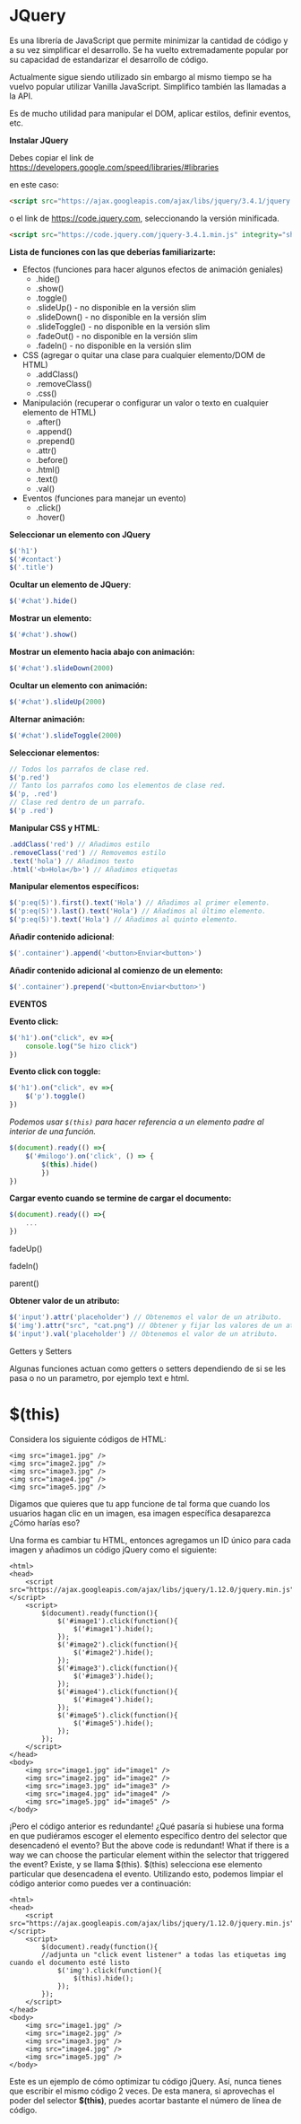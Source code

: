 # JQuery

Es una librería de JavaScript que permite minimizar la cantidad de código y a su vez simplificar el desarrollo. Se ha vuelto extremadamente popular por su capacidad de estandarizar el desarrollo de código.

Actualmente sigue siendo utilizado sin embargo al mismo tiempo se ha vuelvo popular utilizar Vanilla JavaScript. Simplifico también las llamadas a la API.

Es de mucho utilidad para manipular el DOM, aplicar estilos, definir eventos, etc.



**Instalar JQuery**

Debes copiar el link de https://developers.google.com/speed/libraries/#libraries

en este caso:

```html
<script src="https://ajax.googleapis.com/ajax/libs/jquery/3.4.1/jquery.min.js"></script>
```

o el link de https://code.jquery.com, seleccionando la versión minificada.

```html
<script src="https://code.jquery.com/jquery-3.4.1.min.js" integrity="sha256-CSXorXvZcTkaix6Yvo6HppcZGetbYMGWSFlBw8HfCJo=" crossorigin="anonymous"></script>
```



**Lista de funciones con las que deberías familiarizarte:**

- Efectos (funciones para hacer algunos efectos de animación geniales) 
  - .hide()
  - .show()
  - .toggle()
  - .slideUp() - no disponible en la versión slim
  - .slideDown() - no disponible en la versión slim
  - .slideToggle() - no disponible en la versión slim
  - .fadeOut() - no disponible en la versión slim
  - .fadeIn() - no disponible en la versión slim
- CSS (agregar o quitar una clase para cualquier elemento/DOM de HTML)
  - .addClass()
  - .removeClass()
  - .css()
- Manipulación (recuperar o configurar un valor o texto en cualquier elemento de HTML) 
  - .after()
  - .append()
  - .prepend()
  - .attr()
  - .before()
  - .html()
  - .text()
  - .val()
- Eventos (funciones para manejar un evento)
  - .click()
  - .hover()



**Seleccionar un elemento con JQuery**

```js
$('h1')
$('#contact')
$('.title')
```



**Ocultar un elemento de JQuery**:

```js
$('#chat').hide()
```

**Mostrar un elemento:**

```js
$('#chat').show()
```

**Mostrar un elemento hacia abajo con animación:**

```js
$('#chat').slideDown(2000)
```

**Ocultar un elemento con animación:**

```js
$('#chat').slideUp(2000)
```

**Alternar animación:**

```js
$('#chat').slideToggle(2000)
```

**Seleccionar elementos:**

```js
// Todos los parrafos de clase red.
$('p.red')
// Tanto los parrafos como los elementos de clase red.
$('p, .red')
// Clase red dentro de un parrafo.
$('p .red')
```

**Manipular CSS y HTML**:

```js
.addClass('red') // Añadimos estilo
.removeClass('red') // Removemos estilo
.text('hola') // Añadimos texto
.html('<b>Hola</b>') // Añadimos etiquetas
```

**Manipular elementos específicos:**

```js
$('p:eq(5)').first().text('Hola') // Añadimos al primer elemento.
$('p:eq(5)').last().text('Hola') // Añadimos al último elemento.
$('p:eq(5)').text('Hola') // Añadimos al quinto elemento.
```

**Añadir contenido adicional**:

```js
$('.container').append('<button>Enviar<button>')
```

**Añadir contenido adicional al comienzo de un elemento:**

```js
$('.container').prepend('<button>Enviar<button>')
```



**EVENTOS**

**Evento click:**

```js
$('h1').on("click", ev =>{
	console.log("Se hizo click")
})
```

**Evento click con toggle:**

```js
$('h1').on("click", ev =>{
	$('p').toggle()
})
```

*Podemos usar `$(this)` para hacer referencia a un elemento padre al interior de una función.*

```js
$(document).ready(() =>{
	$('#milogo').on('click', () => {
		$(this).hide()           
        })
})
```

**Cargar evento cuando se termine de cargar el documento:**

```javascript
$(document).ready(() =>{
	...
})
```



fadeUp()

fadeIn()

parent()





**Obtener valor de un atributo:**

```js
$('input').attr('placeholder') // Obtenemos el valor de un atributo.
$('img').attr("src", "cat.png") // Obtener y fijar los valores de un atributo.
$('input').val('placeholder') // Obtenemos el valor de un atributo.

```









Getters y Setters 

Algunas funciones actuan como getters o setters dependiendo de si se les pasa o no un parametro, por ejemplo text e html.





# $(this)

Considera los siguiente códigos de HTML:

```
<img src="image1.jpg" />
<img src="image2.jpg" />
<img src="image3.jpg" />
<img src="image4.jpg" />
<img src="image5.jpg" />
```

Digamos que quieres que tu app funcione de tal forma que cuando los usuarios hagan clic en un imagen, esa imagen específica desaparezca ¿Cómo harías eso?

Una forma es cambiar tu HTML, entonces agregamos un ID único para cada imagen y añadimos un código jQuery como el siguiente:

```
<html>
<head>
    <script src="https://ajax.googleapis.com/ajax/libs/jquery/1.12.0/jquery.min.js"></script>
    <script>
        $(document).ready(function(){
            $('#image1').click(function(){
                $('#image1').hide();
            });
            $('#image2').click(function(){
                $('#image2').hide();
            });
            $('#image3').click(function(){
                $('#image3').hide();
            });
            $('#image4').click(function(){
                $('#image4').hide();
            });
            $('#image5').click(function(){
                $('#image5').hide();
            });
        });
    </script>
</head>
<body>
    <img src="image1.jpg" id="image1" />
    <img src="image2.jpg" id="image2" />
    <img src="image3.jpg" id="image3" />
    <img src="image4.jpg" id="image4" />
    <img src="image5.jpg" id="image5" />
</body>
```

¡Pero el código anterior es redundante! ¿Qué pasaría si hubiese una forma en que pudiéramos escoger el elemento específico dentro del selector que desencadenó el evento? But the above code is redundant! What if there is a way we can choose the particular element within the selector that triggered the event? Existe, y se llama $(this). $(this) selecciona ese elemento particular que desencadena el evento. Utilizando esto, podemos limpiar el código anterior como puedes ver a continuación: 

```
<html>
<head>
    <script src="https://ajax.googleapis.com/ajax/libs/jquery/1.12.0/jquery.min.js"></script>
    <script>
        $(document).ready(function(){
        //adjunta un "click event listener" a todas las etiquetas img cuando el documento esté listo
            $('img').click(function(){
                $(this).hide();
            });
        });
    </script>
</head>
<body>
    <img src="image1.jpg" />
    <img src="image2.jpg" />
    <img src="image3.jpg" />
    <img src="image4.jpg" />
    <img src="image5.jpg" />
</body>
```

Este es un ejemplo de cómo optimizar tu código jQuery. Así, nunca tienes que escribir el mismo código 2 veces. De esta manera, si aprovechas el poder del selector **$(this)**, puedes acortar bastante el número de línea de código.  
















